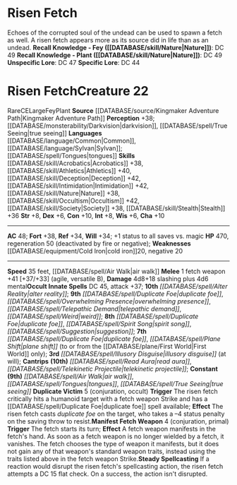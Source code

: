 ﻿---
ac: '48'
alignment: CE
all_resistance: null
burrow_speed: null
charisma: '+10'
climb_speed: null
constitution: '+10'
creature_ability:
- Duplicate Victim
- Manifest Fetch Weapon
- Steady Spellcasting
creature_family: '[[DATABASE/monsterfamily/Fetch|Fetch]]'
description: 'Echoes of the corrupted soul of the [[DATABASE/trait/Undead|undead]]
  can be used to spawn a fetch as well. A risen fetch appears more as its source did
  in life than as an undead.<br/><br/><b><u>Recall Knowledge - Fey</u> ( [[DATABASE/skill/Nature|Nature]]
  )</b>: DC 49<br/><b><u>Recall Knowledge - Plant</u> ( [[DATABASE/skill/Nature|Nature]]
  )</b>: DC 49<br/><b><u>Unspecific Lore</u></b>: DC 47<br/><b><u>Specific Lore</u></b>:
  DC 44'
dexterity: '+6'
element: null
fly_speed: null
fortitude: '+38'
hardness: null
hp: '470'
id: '2209'
immunity: null
intelligence: '+8'
land_speed: '35'
language:
- '[[DATABASE/language/Common|Common]]'
- '[[DATABASE/language/Sylvan|Sylvan]] ; [[DATABASE/spell/Tongues|tongues]]'
level: '22'
max_speed: '35'
name: Risen Fetch
perception: '+38'
rarity: Rare
reflex: '+34'
resistance: null
rus_type_level: null
school: null
sense:
- '[[DATABASE/monsterability/Darkvision|darkvision]]'
- '[[DATABASE/spell/True Seeing|true seeing]]'
size: Large
skill:
- '[[DATABASE/skill/Acrobatics|Acrobatics]] +38'
- '[[DATABASE/skill/Athletics|Athletics]] +40'
- '[[DATABASE/skill/Deception|Deception]] +42'
- '[[DATABASE/skill/Intimidation|Intimidation]] +42'
- '[[DATABASE/skill/Nature|Nature]] +38'
- '[[DATABASE/skill/Occultism|Occultism]] +42'
- '[[DATABASE/skill/Society|Society]] +38'
- '[[DATABASE/skill/Stealth|Stealth]] +36'
source: '[[DATABASE/source/Kingmaker Adventure Path|Kingmaker Adventure Path]]'
speed:
- 35 feet
- '[[DATABASE/spell/Air Walk|air walk]]'
spell:
- '[[DATABASE/spell/Air Walk|Air Walk]]'
- '[[DATABASE/spell/Alter Reality|AlterReality]]'
- '[[DATABASE/spell/Duplicate Foe|Duplicate Foe]]'
- '[[DATABASE/spell/Illusory Disguise|Illusory Disguise]]'
- '[[DATABASE/spell/Overwhelming Presence|Overwhelming Presence]]'
- '[[DATABASE/spell/Plane Shift|Plane Shift]]'
- '[[DATABASE/spell/Read Aura|Read Aura]]'
- '[[DATABASE/spell/Spirit Song|SpiritSong]]'
- '[[DATABASE/spell/Suggestion|Suggestion]]'
- '[[DATABASE/spell/Telekinetic Projectile|Telekinetic Projectile]]'
- '[[DATABASE/spell/Telepathic Demand|TelepathicDemand]]'
- '[[DATABASE/spell/Tongues|Tongues]]'
- '[[DATABASE/spell/True Seeing|True Seeing]]'
- '[[DATABASE/spell/Weird|Weird]]'
strength: '+8'
strength_req: '8'
strongest_save:
- Fortitude
swim_speed: null
trait:
- '[[DATABASE/trait/Fey|Fey]]'
- '[[DATABASE/trait/Plant|Plant]]'
- '[[DATABASE/trait/Rare|Rare]]'
type: Creature
vision: Darkvision
weakest_save:
- Reflex
- Will
weakness:
- '[[DATABASE/equipment/Cold Iron|cold iron]] 20'
- negative 20
will: '+34'
wisdom: '+6'

---
# Risen Fetch

Echoes of the corrupted soul of the undead can be used to spawn a fetch as well. A risen fetch appears more as its source did in life than as an undead.
**Recall Knowledge - Fey ([[DATABASE/skill/Nature|Nature]])**: DC 49
**Recall Knowledge - Plant ([[DATABASE/skill/Nature|Nature]])**: DC 49
**Unspecific Lore**: DC 47
**Specific Lore**: DC 44

# Risen Fetch<span class="item-type">Creature 22</span>

<span class="trait-rare item-trait">Rare</span><span class="trait-alignment item-trait">CE</span><span class="trait-size item-trait">Large</span><span class="item-trait">Fey</span><span class="item-trait">Plant</span>
**Source** [[DATABASE/source/Kingmaker Adventure Path|Kingmaker Adventure Path]]
**Perception** +38; [[DATABASE/monsterability/Darkvision|darkvision]], [[DATABASE/spell/True Seeing|true seeing]]
**Languages** [[DATABASE/language/Common|Common]], [[DATABASE/language/Sylvan|Sylvan]]; [[DATABASE/spell/Tongues|tongues]]
**Skills** [[DATABASE/skill/Acrobatics|Acrobatics]] +38, [[DATABASE/skill/Athletics|Athletics]] +40, [[DATABASE/skill/Deception|Deception]] +42, [[DATABASE/skill/Intimidation|Intimidation]] +42, [[DATABASE/skill/Nature|Nature]] +38, [[DATABASE/skill/Occultism|Occultism]] +42, [[DATABASE/skill/Society|Society]] +38, [[DATABASE/skill/Stealth|Stealth]] +36
**Str** +8, **Dex** +6, **Con** +10, **Int** +8, **Wis** +6, **Cha** +10

---
**AC** 48; **Fort** +38, **Ref** +34, **Will** +34; +1 status to all saves vs. magic
**HP** 470, regeneration 50 (deactivated by fire or negative); **Weaknesses** [[DATABASE/equipment/Cold Iron|cold iron]]20, negative 20

---
**Speed** 35 feet, [[DATABASE/spell/Air Walk|air walk]]
<span class="in-box-ability">**Melee** <span class="action-icon">1</span> fetch weapon +41 [+37/+33] (agile, versatile B), **Damage** 4d8+18 slashing plus 4d6 mental</span>**Occult Innate Spells** DC 45, attack +37; **10th** _[[DATABASE/spell/Alter Reality|alter reality]]_; **9th** _[[DATABASE/spell/Duplicate Foe|duplicate foe]]_, _[[DATABASE/spell/Overwhelming Presence|overwhelming presence]]_, _[[DATABASE/spell/Telepathic Demand|telepathic demand]]_, _[[DATABASE/spell/Weird|weird]]_; **8th** _[[DATABASE/spell/Duplicate Foe|duplicate foe]]_, _[[DATABASE/spell/Spirit Song|spirit song]]_, _[[DATABASE/spell/Suggestion|suggestion]]_; **7th** _[[DATABASE/spell/Duplicate Foe|duplicate foe]]_, _[[DATABASE/spell/Plane Shift|plane shift]]_ (to or from the [[DATABASE/plane/First World|First World]] only); **3rd** _[[DATABASE/spell/Illusory Disguise|illusory disguise]]_ (at will); **Cantrips** **(10th)** _[[DATABASE/spell/Read Aura|read aura]]_, _[[DATABASE/spell/Telekinetic Projectile|telekinetic projectile]]_; **Constant** **(9th)** _[[DATABASE/spell/Air Walk|air walk]]_, _[[DATABASE/spell/Tongues|tongues]]_, _[[DATABASE/spell/True Seeing|true seeing]]_
<span class="in-box-ability">**Duplicate Victim** <span class="action-icon">5</span> (conjuration, occult) **Trigger** The risen fetch critically hits a humanoid target with a fetch weapon Strike and has a [[DATABASE/spell/Duplicate Foe|duplicate foe]] spell available; **Effect** The risen fetch casts _duplicate foe_ on the target, who takes a –4 status penalty on the saving throw to resist.</span><span class="in-box-ability">**Manifest Fetch Weapon** <span class="action-icon">4</span> (conjuration, primal) **Trigger** The fetch starts its turn; **Effect** A fetch weapon manifests in the fetch's hand. As soon as a fetch weapon is no longer wielded by a fetch, it vanishes. The fetch chooses the type of weapon it manifests, but it does not gain any of that weapon's standard weapon traits, instead using the traits listed above in the fetch weapon Strike.</span><span class="in-box-ability">**Steady Spellcasting** If a reaction would disrupt the risen fetch's spellcasting action, the risen fetch attempts a DC 15 flat check. On a success, the action isn't disrupted.</span>